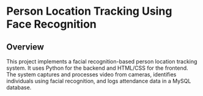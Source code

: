 # Person Location Tracking Using Face Recognition

## Overview
This project implements a facial recognition-based person location tracking system. It uses Python for the backend and HTML/CSS for the frontend. The system captures and processes video from cameras, identifies individuals using facial recognition, and logs attendance data in a MySQL database.

